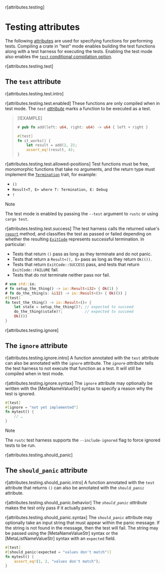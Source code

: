 r[attributes.testing]
# Testing attributes

The following [attributes] are used for specifying functions for performing
tests. Compiling a crate in "test" mode enables building the test functions
along with a test harness for executing the tests. Enabling the test mode also
enables the [`test` conditional compilation option].

r[attributes.testing.test]
## The `test` attribute

r[attributes.testing.test.intro]

r[attributes.testing.test.enabled]
These functions are only compiled when in test mode.
The *`test` [attribute][attributes]* marks a function to be executed as a test.

> [!EXAMPLE]
> ```rust
> # pub fn add(left: u64, right: u64) -> u64 { left + right }
>
> #[test]
> fn it_works() {
>     let result = add(2, 2);
>     assert_eq!(result, 4);
> }
> ```

r[attributes.testing.test.allowed-positions]
Test functions must be free, monomorphic functions that take no arguments, and the return type must implement the [`Termination`] trait, for example:

* `()`
* `Result<T, E> where T: Termination, E: Debug`
* `!`

<!-- If the previous section needs updating (from "must take no arguments"
  onwards, also update it in the crates-and-source-files.md file -->

> [!NOTE]
> The test mode is enabled by passing the `--test` argument to `rustc` or using `cargo test`.

r[attributes.testing.test.success]
The test harness calls the returned value's [`report`] method, and classifies the test as passed or failed depending on whether the resulting [`ExitCode`] represents successful termination.
In particular:
* Tests that return `()` pass as long as they terminate and do not panic.
* Tests that return a `Result<(), E>` pass as long as they return `Ok(())`.
* Tests that return `ExitCode::SUCCESS` pass, and tests that return `ExitCode::FAILURE` fail.
* Tests that do not terminate neither pass nor fail.

```rust
# use std::io;
# fn setup_the_thing() -> io::Result<i32> { Ok(1) }
# fn do_the_thing(s: &i32) -> io::Result<()> { Ok(()) }
#[test]
fn test_the_thing() -> io::Result<()> {
    let state = setup_the_thing()?; // expected to succeed
    do_the_thing(&state)?;          // expected to succeed
    Ok(())
}
```

r[attributes.testing.ignore]
## The `ignore` attribute

r[attributes.testing.ignore.intro]
A function annotated with the `test` attribute can also be annotated with the
`ignore` attribute. The *`ignore` attribute* tells the test harness to not
execute that function as a test. It will still be compiled when in test mode.

r[attributes.testing.ignore.syntax]
The `ignore` attribute may optionally be written with the [MetaNameValueStr]
syntax to specify a reason why the test is ignored.

```rust
#[test]
#[ignore = "not yet implemented"]
fn mytest() {
    // …
}
```

> [!NOTE]
> The `rustc` test harness supports the `--include-ignored` flag to force ignored tests to be run.

r[attributes.testing.should_panic]
## The `should_panic` attribute

r[attributes.testing.should_panic.intro]
A function annotated with the `test` attribute that returns `()` can also be
annotated with the `should_panic` attribute.

r[attributes.testing.should_panic.behavior]
The *`should_panic` attribute*
makes the test only pass if it actually panics.

r[attributes.testing.should_panic.syntax]
The `should_panic` attribute may optionally take an input string that must
appear within the panic message. If the string is not found in the message,
then the test will fail. The string may be passed using the
[MetaNameValueStr] syntax or the [MetaListNameValueStr] syntax with an
`expected` field.

```rust
#[test]
#[should_panic(expected = "values don't match")]
fn mytest() {
    assert_eq!(1, 2, "values don't match");
}
```

[`Termination`]: std::process::Termination
[`report`]: std::process::Termination::report
[`test` conditional compilation option]: ../conditional-compilation.md#test
[attributes]: ../attributes.md
[`ExitCode`]: std::process::ExitCode
